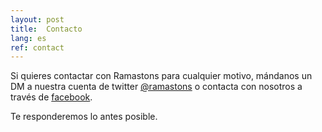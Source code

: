 ```yaml
---
layout: post
title:  Contacto
lang: es
ref: contact
---
```


Si quieres contactar con Ramastons para cualquier motivo, mándanos un DM a nuestra cuenta de twitter [@ramastons](https://twitter.com/ramastons) o contacta con nosotros a través de [facebook](https://www.facebook.com/ramastons).

Te responderemos lo antes posible.
